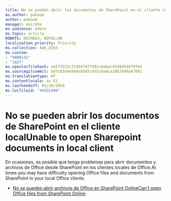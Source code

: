 ```yaml
---
title: No se pueden abrir los documentos de SharePoint en el cliente local
ms.author: pebaum
author: pebaum
manager: mnirkhe
ms.audience: Admin
ms.topic: article
ROBOTS: NOINDEX, NOFOLLOW
localization_priority: Priority
ms.collection: Adm_O365
ms.custom:
- "9000131"
- "1827"
ms.openlocfilehash: ae577b33c37d597477582c6e6ac45304548f97b4
ms.sourcegitcommit: bd7c03d4e994abb45c43510adca20b7600a87091
ms.translationtype: HT
ms.contentlocale: es-ES
ms.lasthandoff: 05/20/2020
ms.locfileid: "44331498"
---
```

# <a name="unable-to-open-sharepoint-documents-in-local-client"></a><span data-ttu-id="c6ffa-102">No se pueden abrir los documentos de SharePoint en el cliente local</span><span class="sxs-lookup"><span data-stu-id="c6ffa-102">Unable to open Sharepoint documents in local client</span></span>

<span data-ttu-id="c6ffa-103">En ocasiones, es posible que tenga problemas para abrir documentos y archivos de Office desde SharePoint en los clientes locales de Office.</span><span class="sxs-lookup"><span data-stu-id="c6ffa-103">At times you may have difficulty opening Office files and documents from SharePoint in your local Office clients.</span></span>
- [<span data-ttu-id="c6ffa-104">No se pueden abrir archivos de Office en SharePoint Online</span><span class="sxs-lookup"><span data-stu-id="c6ffa-104">Can't open Office files from SharePoint Online</span></span>](https://docs.microsoft.com/sharepoint/troubleshoot/administration/cant-open-office-files)
